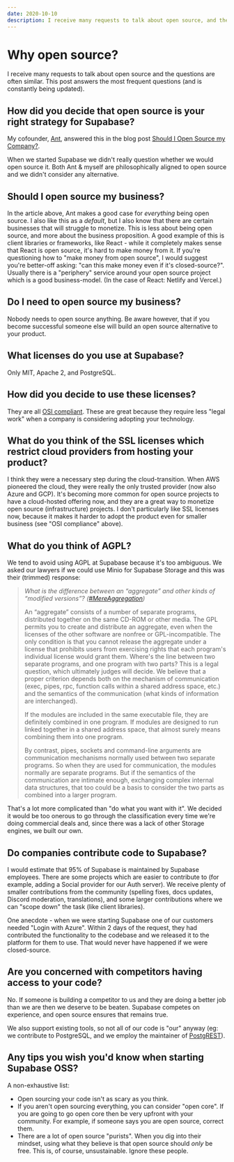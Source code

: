 ```yaml
---
date: 2020-10-10
description: I receive many requests to talk about open source, and the questions are often similar. This post answers the most frequent questions.
---
```


# Why open source?

I receive many requests to talk about open source and the questions are often similar. This post answers the most frequent questions (and is constantly being updated).

## How did you decide that open source is your right strategy for Supabase? 

My cofounder, [Ant](https://twitter.com/AntWilson), answered this in the blog post [Should I Open Source my Company?](https://supabase.com/blog/should-i-open-source-my-company).

When we started Supabase we didn't really question whether we would open source it. Both Ant & myself are philosophically aligned to open source and we didn't consider any alternative.

## Should I open source my business?

In the article above, Ant makes a good case for _everything_ being open source. I also like this as a _default_, but I also know that there are certain businesses that will 
struggle to monetize. This is less about being open source, and more about the business proposition. A good example of this is client libraries or frameworks, like React - 
while it completely makes sense that React is open source, it's hard to make money from it. If you're questioning how to "make money from open source", I would suggest you're better-off
asking: "can this make money even if it's closed-source?". Usually there is a "periphery" service around your open source project which is a good business-model. (In the case of React: Netlify and Vercel.)

## Do I need to open source my business?

Nobody needs to open source anything. Be aware however, that if you become successful someone else will build an open source alternative to your product. 

## What licenses do you use at Supabase?  

Only MIT, Apache 2, and PostgreSQL. 

## How did you decide to use these licenses?

They are all [OSI compliant](https://opensource.org/licenses). These are great because they require less "legal work" when a company is considering adopting your technology.

## What do you think of the SSL licenses which restrict cloud providers from hosting your product?

I think they were a necessary step during the cloud-transition. When AWS pioneered the cloud, they were really the only trusted provider (now also Azure and GCP).
It's becoming more common for open source projects to have a cloud-hosted offering now, and they are a great way to monetize open source (infrastructure) projects.
I don't particularly like SSL licenses now, because it makes it harder to adopt the product even for smaller business (see "OSI compliance" above).

## What do you think of AGPL?

We tend to avoid using AGPL at Supabase because it's too ambiguous. We asked our lawyers if we could use Minio for Supabase Storage and this was their (trimmed) response:

> *What is the difference between an “aggregate” and other kinds of “modified versions”? ([#MereAggregation](https://www.gnu.org/licenses/gpl-faq.en.html#MereAggregation))*
>
> An “aggregate” consists of a number of separate programs, distributed together on the same CD-ROM or other media. The GPL permits you to create and distribute an aggregate, even when the licenses of the other software are nonfree or GPL-incompatible. The only condition is that you cannot release the aggregate under a license that prohibits users from exercising rights that each program's individual license would grant them. Where's the line between two separate programs, and one program with two parts? This is a legal question, which ultimately judges will decide. We believe that a proper criterion depends both on the mechanism of communication (exec, pipes, rpc, function calls within a shared address space, etc.) and the semantics of the communication (what kinds of information are interchanged).
>
> If the modules are included in the same executable file, they are definitely combined in one program. If modules are designed to run linked together in a shared address space, that almost surely means combining them into one program.
>
> By contrast, pipes, sockets and command-line arguments are communication mechanisms normally used between two separate programs. So when they are used for communication, the modules normally are separate programs. But if the semantics of the communication are intimate enough, exchanging complex internal data structures, that too could be a basis to consider the two parts as combined into a larger program.

That's a lot more complicated than "do what you want with it". We decided it would be too onerous to go through the classification every time we're doing commercial deals and, since there was a lack of other Storage engines, we built our own.

## Do companies contribute code to Supabase?

I would estimate that 95% of Supabase is maintained by Supabase employees. There are some projects which are easier to contribute to (for example, adding a Social provider for our Auth server).
We receive plenty of smaller contributions from the community (spelling fixes, docs updates, Discord moderation, translations), and some larger contributions where we can "scope down" the 
task (like client libraries). 

One anecdote - when we were starting Supabase one of our customers needed "Login with Azure". Within 2 days of the request, they had contributed the functionality to the codebase and we released it to the platform for them to use. That would never have happened if we were closed-source.

## Are you concerned with competitors having access to your code? 

No. If someone is building a competitor to us and they are doing a better job than we are then we deserve to be beaten. Supabase competes on experience, and open source ensures that remains true.

We also support existing tools, so not all of our code is "our" anyway (eg: we contribute to PostgreSQL, and we employ the maintainer of [PostgREST](https://postgrest.org)).

## Any tips you wish you'd know when starting Supabase OSS?

A non-exhaustive list:

- Open sourcing your code isn't as scary as you think.
- If you aren't open sourcing everything, you can consider "open core". If you are going to go open core then be very upfront with your community. For example, if someone says you are open source, correct them.
- There are a lot of open source "purists". When you dig into their mindset, using what they believe is that open source should _only_ be free. This is, of course, unsustainable. Ignore these people.